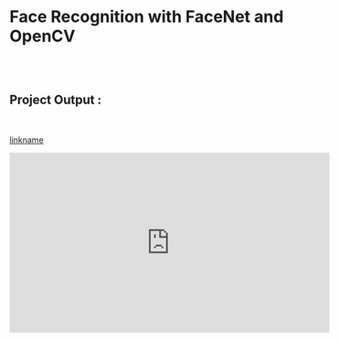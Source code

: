 # Face Recognition with FaceNet and OpenCV

<br>
<br>
<h2>Project Output :</h2> <br>

[linkname](https://www.youtube.com/watch?v=Wwua8ikpM1s)


<iframe width="560" height="315" src="https://www.youtube.com/embed/Wwua8ikpM1s" frameborder="0" allow="accelerometer; autoplay; encrypted-media; gyroscope; picture-in-picture" allowfullscreen></iframe>
